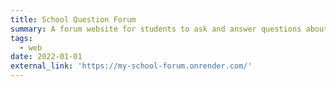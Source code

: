 ```yaml
---
title: School Question Forum
summary: A forum website for students to ask and answer questions about school work (award winning)
tags:
  - web
date: 2022-01-01
external_link: 'https://my-school-forum.onrender.com/'
---
```

